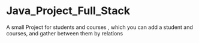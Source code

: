 # Java_Project_Full_Stack
A small Project for students and courses , which you can add a student and courses, and gather between them by relations
